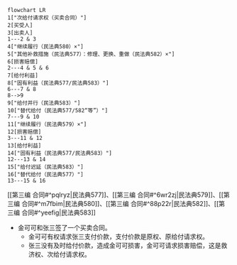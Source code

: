 ```mermaid
flowchart LR
1["次给付请求权（买卖合同）"]
2[买受人]
3[出卖人]
1---2 & 3
4["继续履行（民法典580）×"]
5["其他补救措施（民法典577）：修理、更换、重做（民法典582）×"]
6[损害赔偿]
2---4 & 5 & 6
7[给付利益]
8["固有利益（民法典577/民法典583）"]
6---7 & 8
8-->9
9["给付并行（民法典583）"]
10["替代给付（民法典577/582“等”）"]
7---9 & 10
11["继续履行（民法典579）×"]
12[损害赔偿]
3---11 & 12
13[给付利益]
14["固有利益（民法典577/民法典583）"]
12---13 & 14
15["给付迟延（民法典583）"]
16["替代给付（民法典577）"]
13---15 & 16
```
[[第三编 合同#^pqlryz|民法典577]]、[[第三编 合同#^6wr2zj|民法典579]]、[[第三编 合同#^m7fbim|民法典580]]、[[第三编 合同#^88p22r|民法典582]]、[[第三编 合同#^yeefig|民法典583]]

- 金可可和张三签了一个买卖合同。
	- 金可可有权请求张三支付价款，支付价款是原权、原给付请求权。
	- 张三没有及时给付价款，造成金可可损害，金可可请求损害赔偿，这是救济权、次给付请求权。